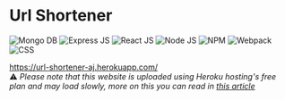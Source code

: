 # Url Shortener

![Mongo DB](https://img.shields.io/badge/-MongoDB-47A248?logo=mongodb&logoColor=white&style=for-the-badge)
![Express JS](https://img.shields.io/badge/-ExpressJS-000?logo=express&logoColor=white&style=for-the-badge)
![React JS](https://img.shields.io/badge/-ReactJS-61DAFB?logo=react&logoColor=black&style=for-the-badge)
![Node JS](https://img.shields.io/badge/-NodeJS-339933?logo=node.js&logoColor=white&style=for-the-badge)
![NPM](https://img.shields.io/badge/-NPM-CB3837?logo=npm&logoColor=black&style=for-the-badge)
![Webpack](https://img.shields.io/badge/-Webpack-8DD6F9?logo=webpack&logoColor=black&style=for-the-badge)
![CSS](https://img.shields.io/badge/-CSS-1572B6?logo=css3&logoColor=white&style=for-the-badge)

<a href="https://url-shortener-aj.herokuapp.com/" target="_blank">https://url-shortener-aj.herokuapp.com/</a>
<br>
⚠️ <i>Please note that this website is uploaded using Heroku hosting's free plan and may load slowly, more on this you can read in <a href="https://dev.to/elijahtrillionz/your-heroku-app-is-slow-to-load-because-of-this-4lep">this article</a></i>
